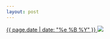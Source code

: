 ```yaml
---
layout: post
---
```


<p>
  <a href="/397">
    <time>{{ page.date | date: "%e %B %Y" }}</time>
    <img src="{{ site.assets_url }}/397.jpg">
  </a>
  
</p>
